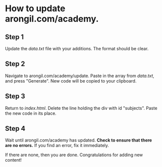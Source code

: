 # How to update arongil.com/academy.

## Step 1

Update the *data.txt* file with your additions. The format should be clear.

## Step 2

Navigate to arongil.com/academy/update. Paste in the array from *data.txt*, and press "Generate". New code will be copied to your clipboard.

## Step 3

Return to *index.html*. Delete the line holding the div with id "subjects". Paste the new code in its place.

## Step 4

Wait until arongil.com/academy has updated. **Check to ensure that there are no errors.** If you find an error, fix it immediately.

If there are none, then you are done. Congratulations for adding new content!
